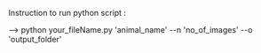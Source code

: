 Instruction to run python script :

--> python your_fileName.py 'animal_name' --n 'no_of_images' --o 'output_folder'
